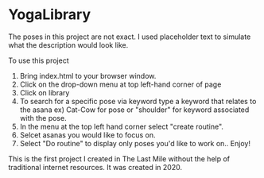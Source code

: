 # YogaLibrary
The poses in this project are not exact. I used placeholder text to simulate what the description would look like. 

To use this project
1. Bring index.html to your browser window. 
2. Click on the drop-down menu at top left-hand corner of page
3. Click on library
4. To search for a specific pose via keyword type a keyword that relates to the asana ex) Cat-Cow for pose or "shoulder" for keyword associated with the pose.
4. In the menu at the top left hand corner select "create routine".
5. Selcet asanas you would like to focus on. 
6. Select "Do routine" to display only poses you'd like to work on.. Enjoy!


This is the first project I created in The Last Mile without the help of traditional internet resources. It was created in 2020.  

